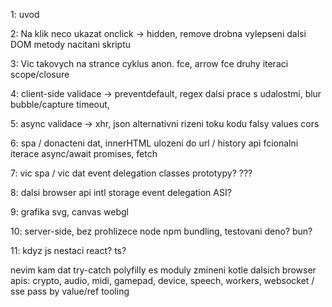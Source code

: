 1: uvod

2: Na klik neco ukazat	onclick -> hidden, remove
	drobna vylepseni
	dalsi DOM metody
	nacitani skriptu

3: Vic takovych na strance	cyklus
	anon. fce, arrow fce
	druhy iteraci
	scope/closure

4: client-side validace -> preventdefault, regex
	dalsi prace s udalostmi, blur
	bubble/capture
	timeout,

5: async validace -> xhr, json
	alternativni rizeni toku kodu
	falsy values
	cors

6: spa / donacteni dat, innerHTML
	ulozeni do url / history api
	fcionalni iterace
	async/await	promises, fetch

7: vic spa / vic dat
	event delegation
	classes
	prototypy?	???

8: dalsi browser api	intl	storage 	event delegation	ASI?

9: grafika			svg, canvas	webgl

10: server-side, bez prohlizece	node	npm	bundling, testovani	deno? bun?

11: kdyz js nestaci			react?	ts?



nevim kam dat
	try-catch
	polyfilly
	es moduly
	zmineni kotle dalsich browser apis: crypto, audio, midi, gamepad, device, speech, workers, websocket / sse
	pass by value/ref
	tooling
